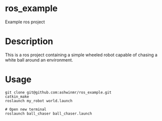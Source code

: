 # ros_example
Example ros project

# Description
This is a ros project containing a simple wheeled robot capable of chasing a white ball around an environment.

# Usage
```
git clone git@github.com:ashwinmr/ros_example.git
catkin_make
roslaunch my_robot world.launch

# Open new terminal
roslaunch ball_chaser ball_chaser.launch
```
